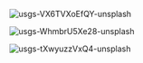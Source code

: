 ![usgs-VX6TVXoEfQY-unsplash](https://user-images.githubusercontent.com/57563506/110148318-59a68480-7de5-11eb-94c9-a71599a7c797.jpg)

![usgs-WhmbrU5Xe28-unsplash](https://user-images.githubusercontent.com/57563506/110148379-6d51eb00-7de5-11eb-9f72-9cb58ee0e4c4.jpg)

![usgs-tXwyuzzVxQ4-unsplash](https://user-images.githubusercontent.com/57563506/110148449-7e9af780-7de5-11eb-85bf-1cfcc6da6afc.jpg)